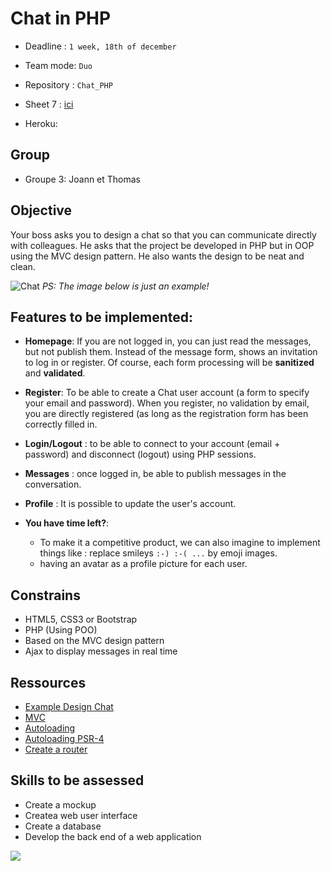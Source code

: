 # Chat in PHP

- Deadline : `1 week, 18th of december`
- Team mode: `Duo`
- Repository : `Chat_PHP`
- Sheet 7 : [ici](https://docs.google.com/spreadsheets/d/1x4txdnE7CdGMdlrZtPZeXBoBkKb4TYj4NPz-4UhSOew/edit?usp=sharing)

- Heroku: [](https://becode-chat-php.herokuapp.com/)

## Group
- Groupe 3: Joann et Thomas

## Objective
Your boss asks you to design a chat so that you can communicate directly with colleagues. He asks that the project be developed in PHP but in OOP using the MVC design pattern.  He also wants the design to be neat and clean.

![Chat](chat.jpg)
*PS: The image below is just an example!*

## Features to be implemented:

- **Homepage**: If you are not logged in, you can just read the messages, but not publish them. Instead of the message form, shows an invitation to log in or register. Of course, each form processing will be **sanitized** and **validated**.

- **Register**: To be able to create a Chat user account (a form to specify your email and password). When you register, no validation by email, you are directly registered (as long as the registration form has been correctly filled in.

- **Login/Logout** : to be able to connect to your account (email + password) and disconnect (logout) using PHP sessions.

- **Messages** : once logged in, be able to publish messages in the conversation.

- **Profile** : It is possible to update the user's account.

- **You have time left?**: 
  -  To make it a competitive product, we can also imagine to implement things like : replace smileys ``:-) :-( ...`` by emoji images.
  -  having an avatar as a profile picture for each user. 

## Constrains
- HTML5, CSS3 or Bootstrap
- PHP (Using POO)
- Based on the MVC design pattern
- Ajax to display messages in real time 

## Ressources
- [Example Design Chat](https://www.bypeople.com/css-chat/)
- [MVC](https://openclassrooms.com/fr/courses/4670706-adoptez-une-architecture-mvc-en-php)
- [Autoloading](https://www.brainbell.com/php/auto-loading.html)
- [Autoloading PSR-4](https://www.php-fig.org/psr/psr-4/)
- [Create a router](https://openclassrooms.com/fr/courses/4670706-adoptez-une-architecture-mvc-en-php/4682351-creer-un-routeur)

## Skills to be assessed
- Create a mockup
- Createa web user interface
- Create a database
- Develop the back end of a web application

![](https://media.giphy.com/media/3oFzlUxAjIc3JvQvJK/giphy.gif)
